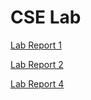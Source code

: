 # CSE Lab

[Lab Report 1](https://kingandrew3000.github.io/cse15l-lab-reports/lab-report-1-week-2.html)

[Lab Report 2](https://kingandrew3000.github.io/cse15l-lab-reports/lab-report-2-week-4.html)

[Lab Report 4](https://kingandrew3000.github.io/cse15l-lab-reports/lab-report-4-week-8.html)
